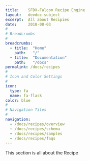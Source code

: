 ```yaml
---
title:    SFDX-Falcon Recipe Engine
layout:   devdoc-subject
excerpt:  All about Recipies
date:     2018-08-03
#
# Breadcrumbs
#
breadcrumbs:
  - title:  "Home"
    path:   "/"
  - title:  "Documentation"
    path:   "/docs"
permalink: /docs/recipes
#
# Icon and Color Settings
#
icon:
  type: fa
  name: fa-flask
color: blue
#
# Navigation Tiles
#
navigation:
  - /docs/recipes/overview
  - /docs/recipes/schema
  - /docs/recipes/samples
  - /docs/recipes/faqs
---
```


This section is all about the Recipe